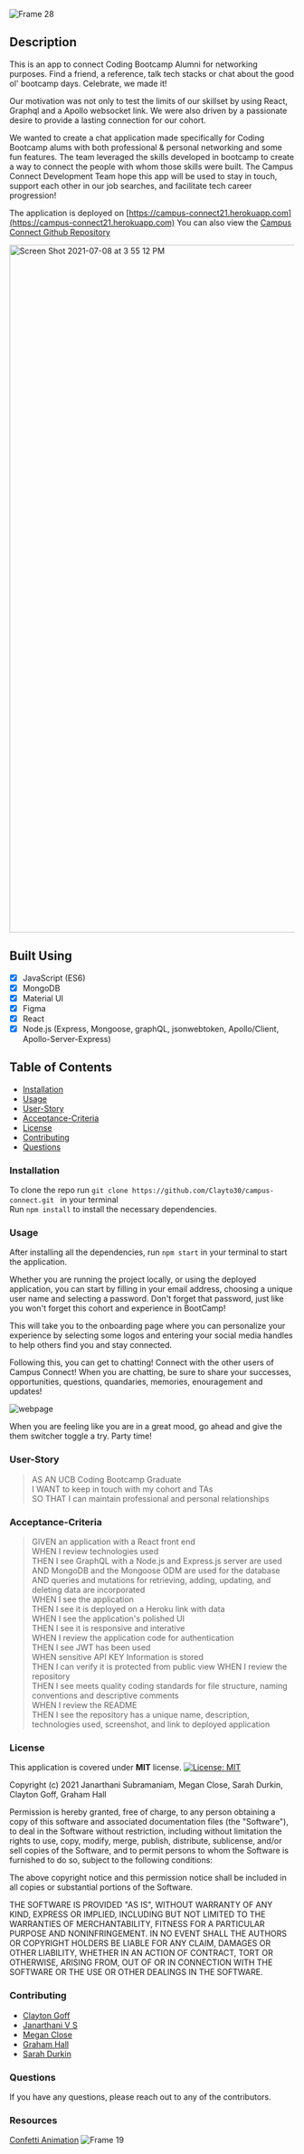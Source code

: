 ![Frame 28](https://user-images.githubusercontent.com/77648727/124849274-4eaa5f00-df53-11eb-83d3-144d6599e855.png)

## Description

This is an app to connect Coding Bootcamp Alumni for networking purposes. Find a friend, a reference, talk tech stacks or chat about the good ol' bootcamp days. Celebrate, we made it!

Our motivation was not only to test the limits of our skillset by using React, Graphql and a Apollo websocket link. We were also driven by a passionate desire to provide a lasting connection for our cohort.

We wanted to create a chat application made specifically for Coding Bootcamp alums with both professional & personal networking and some fun features. The team leveraged the skills developed in bootcamp to create a way to connect the people with whom those skills were built. The Campus Connect Development Team hope this app will be used to stay in touch, support each other in our job searches, and facilitate tech career progression!

The application is deployed on [https://campus-connect21.herokuapp.com](https://campus-connect21.herokuapp.com)
You can also view the [Campus Connect Github Repository](https://github.com/Clayto30/campus-connect)

<img width="1216" alt="Screen Shot 2021-07-08 at 3 55 12 PM" src="https://user-images.githubusercontent.com/77648727/125000287-efa52280-e004-11eb-88f7-164644671e4d.png">

## Built Using

- [x] JavaScript (ES6)
- [x] MongoDB
- [x] Material UI
- [x] Figma
- [x] React
- [x] Node.js (Express, Mongoose, graphQL, jsonwebtoken, Apollo/Client, Apollo-Server-Express)

## Table of Contents

- [Installation](#Installation)
- [Usage](#Usage)
- [User-Story](#User-Story)
- [Acceptance-Criteria](#Acceptance-Criteria)
- [License](#License)
- [Contributing](#Contributing)
- [Questions](#Questions)

### Installation

To clone the repo run `git clone https://github.com/Clayto30/campus-connect.git ` in your terminal  
Run `npm install` to install the necessary dependencies.

### Usage

After installing all the dependencies, run `npm start` in your terminal to start the application.

Whether you are running the project locally, or using the deployed application, you can start by filling in your email address, choosing a unique user name and selecting a password. Don't forget that password, just like you won't forget this cohort and experience in BootCamp!

This will take you to the onboarding page where you can personalize your experience by selecting some logos and entering your social media handles to help others find you and stay connected.

Following this, you can get to chatting! Connect with the other users of Campus Connect! When you are chatting, be sure to share your successes, opportunities, questions, quandaries, memories, enouragement and updates!

![webpage](./client/public/assets/screenshot.png)

When you are feeling like you are in a great mood, go ahead and give the them switcher toggle a try. Party time!

### User-Story

> AS AN UCB Coding Bootcamp Graduate  
> I WANT to keep in touch with my cohort and TAs  
> SO THAT I can maintain professional and personal relationships

### Acceptance-Criteria

> GIVEN an application with a React front end  
> WHEN I review technologies used  
> THEN I see GraphQL with a Node.js and Express.js server are used  
> AND MongoDB and the Mongoose ODM are used for the database  
> AND queries and mutations for retrieving, adding, updating, and deleting data are incorporated  
> WHEN I see the application  
> THEN I see it is deployed on a Heroku link with data  
> WHEN I see the application's polished UI  
> THEN I see it is responsive and interative  
> WHEN I review the application code for authentication  
> THEN I see JWT has been used  
> WHEN sensitive API KEY Information is stored  
> THEN I can verify it is protected from public view
> WHEN I review the repository  
> THEN I see meets quality coding standards for file structure, naming conventions and descriptive comments  
> WHEN I review the README  
> THEN I see the repository has a unique name, description, technologies used, screenshot, and link to deployed application

### License

This application is covered under **MIT** license.
[![License: MIT](https://img.shields.io/badge/License-MIT-yellow.svg)](https://opensource.org/licenses/MIT)

Copyright (c) 2021 Janarthani Subramaniam, Megan Close, Sarah Durkin, Clayton Goff, Graham Hall

Permission is hereby granted, free of charge, to any person obtaining a copy
of this software and associated documentation files (the "Software"), to deal
in the Software without restriction, including without limitation the rights
to use, copy, modify, merge, publish, distribute, sublicense, and/or sell
copies of the Software, and to permit persons to whom the Software is
furnished to do so, subject to the following conditions:

The above copyright notice and this permission notice shall be included in all
copies or substantial portions of the Software.

THE SOFTWARE IS PROVIDED "AS IS", WITHOUT WARRANTY OF ANY KIND, EXPRESS OR
IMPLIED, INCLUDING BUT NOT LIMITED TO THE WARRANTIES OF MERCHANTABILITY,
FITNESS FOR A PARTICULAR PURPOSE AND NONINFRINGEMENT. IN NO EVENT SHALL THE
AUTHORS OR COPYRIGHT HOLDERS BE LIABLE FOR ANY CLAIM, DAMAGES OR OTHER
LIABILITY, WHETHER IN AN ACTION OF CONTRACT, TORT OR OTHERWISE, ARISING FROM,
OUT OF OR IN CONNECTION WITH THE SOFTWARE OR THE USE OR OTHER DEALINGS IN THE
SOFTWARE.
### Contributing

- [Clayton Goff](https://github.com/Clayto30)
- [Janarthani V S](https://github.com/vsjanarthani)
- [Megan Close](https://github.com/MeganClo)
- [Graham Hall](https://github.com/ghall89)
- [Sarah Durkin](https://github.com/sarahdurks)

### Questions

If you have any questions, please reach out to any of the contributors.

### Resources

[Confetti Animation](https://www.cssscript.com/demo/confetti-falling-animation/)
![Frame 19](https://user-images.githubusercontent.com/77648727/124691727-23f7d200-de91-11eb-87f7-c7a0dbe1bc83.png)
